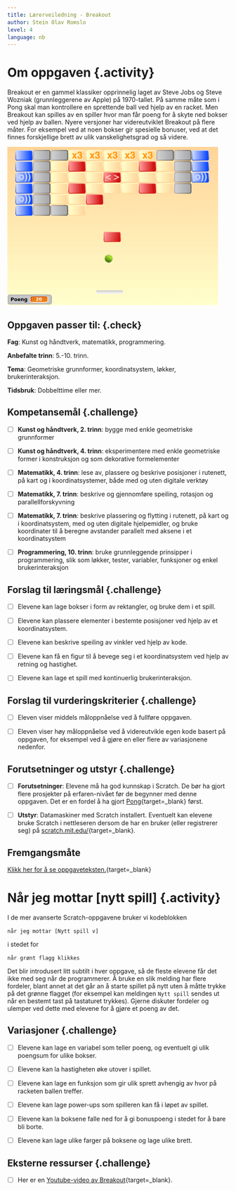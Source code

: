 ```yaml
---
title: Lærerveiledning - Breakout
author: Stein Olav Romslo
level: 4
language: nb
---
```



# Om oppgaven {.activity}

Breakout er en gammel klassiker opprinnelig laget av Steve Jobs og Steve Wozniak
(grunnleggerene av Apple) på 1970-tallet. På samme måte som i Pong skal man
kontrollere en sprettende ball ved hjelp av en racket. Men Breakout kan spilles
av en spiller hvor man får poeng for å skyte ned bokser ved hjelp av ballen.
Nyere versjoner har videreutviklet Breakout på flere måter. For eksempel ved at
noen bokser gir spesielle bonuser, ved at det finnes forskjellige brett av ulik
vanskelighetsgrad og så videre.

![Illustrasjon av et ferdig Breakout spill](breakout.png)

## Oppgaven passer til: {.check}

 __Fag__: Kunst og håndtverk, matematikk, programmering.

__Anbefalte trinn__: 5.-10. trinn.

__Tema__: Geometriske grunnformer, koordinatsystem, løkker, brukerinteraksjon.

__Tidsbruk__: Dobbelttime eller mer.

## Kompetansemål {.challenge}

- [ ] __Kunst og håndtverk, 2. trinn__: bygge med enkle geometriske grunnformer

- [ ] __Kunst og håndtverk, 4. trinn__: eksperimentere med enkle geometriske
      former i konstruksjon og som dekorative formelementer

- [ ] __Matematikk, 4. trinn__: lese av, plassere og beskrive posisjoner i
      rutenett, på kart og i koordinatsystemer, både med og uten digitale
      verktøy

- [ ] __Matematikk, 7. trinn__: beskrive og gjennomføre speiling, rotasjon og
      parallellforskyvning

- [ ] __Matematikk, 7. trinn__: beskrive plassering og flytting i rutenett, på
      kart og i koordinatsystem, med og uten digitale hjelpemidler, og bruke
      koordinater til å beregne avstander parallelt med aksene i et
      koordinatsystem

- [ ] __Programmering, 10. trinn__: bruke grunnleggende prinsipper i
      programmering, slik som løkker, tester, variabler, funksjoner og enkel
      brukerinteraksjon

## Forslag til læringsmål {.challenge}

- [ ] Elevene kan lage bokser i form av rektangler, og bruke dem i et spill.

- [ ] Elevene kan plassere elementer i bestemte posisjoner ved hjelp av et
      koordinatsystem.

- [ ] Elevene kan beskrive speiling av vinkler ved hjelp av kode.

- [ ] Elevene kan få en figur til å bevege seg i et koordinatsystem ved hjelp av
      retning og hastighet.

- [ ] Elevene kan lage et spill med kontinuerlig brukerinteraksjon.

## Forslag til vurderingskriterier {.challenge}

- [ ] Eleven viser middels måloppnåelse ved å fullføre oppgaven.

- [ ] Eleven viser høy måloppnåelse ved å videreutvikle egen kode basert på
      oppgaven, for eksempel ved å gjøre en eller flere av variasjonene
      nedenfor.

## Forutsetninger og utstyr {.challenge}

- [ ] __Forutsetninger__: Elevene må ha god kunnskap i Scratch. De bør ha gjort
      flere prosjekter på erfaren-nivået før de begynner med denne oppgaven. Det
      er en fordel å ha gjort [Pong](../pong/pong.html){target=_blank} først.

- [ ] __Utstyr__: Datamaskiner med Scratch installert. Eventuelt kan elevene
      bruke Scratch i nettleseren dersom de har en bruker (eller registrerer
      seg) på [scratch.mit.edu/](http://scratch.mit.edu/){target=_blank}.

## Fremgangsmåte

[Klikk her for å se oppgaveteksten.](../breakout/breakout.html){target=_blank}


# Når jeg mottar [nytt spill] {.activity}

I de mer avanserte Scratch-oppgavene bruker vi kodeblokken

```blocks
når jeg mottar [Nytt spill v]
```

i stedet for

```blocks
når grønt flagg klikkes
```

Det blir introdusert litt subtilt i hver oppgave, så de fleste elevene får det
ikke med seg når de programmerer. Å bruke en slik melding har flere fordeler,
blant annet at det går an å starte spillet på nytt uten å måtte trykke på det
grønne flagget (for eksempel kan meldingen `Nytt spill` sendes ut når en bestemt
tast på tastaturet trykkes). Gjerne diskuter fordeler og ulemper ved dette med
elevene for å gjøre et poeng av det.

## Variasjoner {.challenge}

- [ ] Elevene kan lage en variabel som teller poeng, og eventuelt gi ulik
      poengsum for ulike bokser.

- [ ] Elevene kan la hastigheten øke utover i spillet.

- [ ] Elevene kan lage en funksjon som gir ulik sprett avhengig av hvor på
      racketen ballen treffer.

- [ ] Elevene kan lage power-ups som spilleren kan få i løpet av spillet.

- [ ] Elevene kan la boksene falle ned for å gi bonuspoeng i stedet for å bare
      bli borte.

- [ ] Elevene kan lage ulike farger på boksene og lage ulike brett.

## Eksterne ressurser {.challenge}

- [ ] Her er en [Youtube-video av
      Breakout](https://www.youtube.com/watch?v%3D-uJSEmIea9U){target=_blank}.
